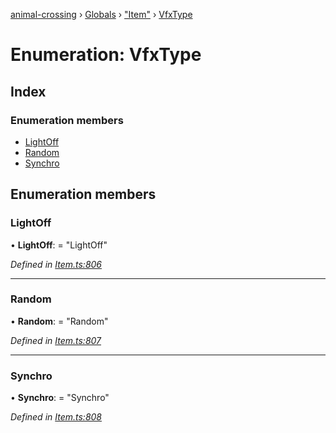 [animal-crossing](../README.md) › [Globals](../globals.md) › ["Item"](../modules/_item_.md) › [VfxType](_item_.vfxtype.md)

# Enumeration: VfxType

## Index

### Enumeration members

* [LightOff](_item_.vfxtype.md#lightoff)
* [Random](_item_.vfxtype.md#random)
* [Synchro](_item_.vfxtype.md#synchro)

## Enumeration members

###  LightOff

• **LightOff**: = "LightOff"

*Defined in [Item.ts:806](https://github.com/Norviah/animal-crossing/blob/e8c2f7d/module/types/Item.ts#L806)*

___

###  Random

• **Random**: = "Random"

*Defined in [Item.ts:807](https://github.com/Norviah/animal-crossing/blob/e8c2f7d/module/types/Item.ts#L807)*

___

###  Synchro

• **Synchro**: = "Synchro"

*Defined in [Item.ts:808](https://github.com/Norviah/animal-crossing/blob/e8c2f7d/module/types/Item.ts#L808)*
